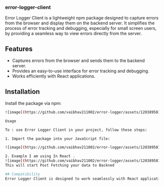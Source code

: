 ### error-logger-client

Error Logger Client is a lightweight npm package designed to capture errors from the browser and display them on the backend server. It simplifies the process of error tracking and debugging, especially for small screen users, by providing a seamless way to view errors directly from the server.

## Features

- Captures errors from the browser and sends them to the backend server.
- Provides an easy-to-use interface for error tracking and debugging.
- Works efficiently with React applications.

## Installation

Install the package via npm:

```bash
![image](https://github.com/vaibhav211002/error-logger/assets/120389581/e1a105d2-5ecc-4cc0-8aab-f39629e6eb45)

Usage

To : use Error Logger Client in your project, follow these steps:

1. Import the package into your JavaScript file:

![image](https://github.com/vaibhav211002/error-logger/assets/120389581/ad727129-542e-4d2b-8e03-04692cad6b43)

2. Example I am using In React .
![image](https://github.com/vaibhav211002/error-logger/assets/120389581/15e93a4d-fe96-4ccf-b469-f0f74d527850)
This will start Post Fetching your data to Backned

## Compatibility
Error Logger Client is designed to work seamlessly with React applications, but it can also be used with other JavaScript frameworks and libraries.

